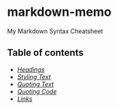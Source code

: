 # markdown-memo
My Markdown Syntax Cheatsheet


## Table of contents

+ *[Headings](HEADINGS.md)*
+ *[Styling Text](TEXT_STYLING.md)*
+ *[Quoting Text](TEXT_QUOTING.md)*
+ *[Quoting Code](CODE_QUOTING.md)*
+ *[Links](LINKS.md)*
